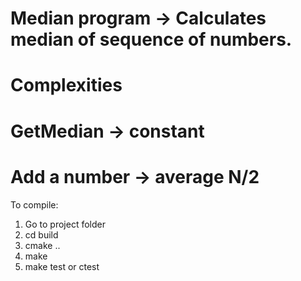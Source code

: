 # Median program -> Calculates median of sequence of numbers.
# Complexities
# GetMedian -> constant
# Add a number -> average N/2

To compile:
1. Go to project folder
2. cd build
3. cmake ..
4. make
5. make test or ctest
